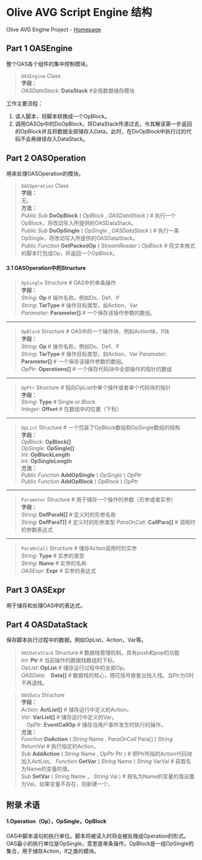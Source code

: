 Olive AVG Script Engine 结构
===

Olive AVG Engine Project - [Homepage](https://github.com/leinue/AVG)

## Part 1 OASEngine

整个OAS各个组件的集中控制模块。

> `OASEngine` Class  
> **字段：**   
> *OASDataStack*: **DataStack** #全局数据储存模块

工作主要流程：

1. 读入脚本，将脚本转换成一个OpBlock。
2. 调用OASOp中的DoOpBlock，将DataStack传递过去，令其解读第一步返回的OpBlock并且将数据全部储存入Data。此时，在DoOpBlock中执行过的代码不会再继续存入DataStack。

## Part 2 OASOperation

用来处理OASOperation的模块。

> `OASOperation` Class  
> **字段：**  
> 无。  
> **方法：**  
> *Public Sub* **DoOpBlock** ( *OpBlock* , *OASDataStack* ) # 执行一个OpBlock，将改动写入所提供的OASDataStack。  
> *Public Sub* **DoOpSingle** ( *OpSingle* , *OASDataStack* ) # 执行一条OpSingle，将改动写入所提供的OASDataStack。  
> *Public Function*  **GetPackedOp** ( *StreamReader* ) *OpBlock* # 将文本格式的脚本打包成Op，并返回一个OpBlock。

#### 3.1 OASOperation中的Structure

> `OpSingle` Structure # OAS中的单条操作  
> **字段：**  
> *String*: **Op** # 操作名称，例如Do、Def、If  
> *String*: **TarType** # 操作目标类型，如Action、Var  
> *Parameter*: **Parameter[]** # 一个保存该操作参数的数组。

---

> `OpBlock` Structure # OAS中的一个操作块，例如Action块，If块  
> **字段：**  
> *String*: **Op** # 操作名称，例如Do、Def、If  
> *String*: **TarType** # 操作目标类型，如Action、Var
> *Parameter*: **Parameter[]** # 一个保存该操作参数的数组。  
> *OpPtr*: **Operations[]** # 一个保存代码块中全部操作的指针的数组

---

> `OpPtr` Structure # 指向OpList中单个操作或者单个代码块的指针  
> **字段：**  
> *String*: **Type** # Single or Block  
> *Integer*: **Offset** # 在数组中的位置（下标）

---

> `OpList` Structure # 一个包装了OpBlock数组和OpSingle数组的结构  
> **字段：**  
> *OpBlock*: **OpBlock[]**  
> *OpSingle*: **OpSingle[]**  
> *Int*: **OpBlockLength**  
> *Int*: **OpSingleLength**  
> **方法：**  
> *Public Function* **AddOpSingle** ( *OpSingle* ) *OpPtr*  
> *Public Function* **AddOpBlock** ( *OpBlock* ) *OpPtr*  

---

> `Parameter` Structure # 用于储存一个操作的参数（形参或者实参）  
> **字段：**   
> *String*: **DefParaN[]** # 定义时的形参名称   
> *String*: **DefParaT[]** # 定义时的形参类型 
> *ParaOnCall*: **CallPara[]** # 调用时的参数表达式

---

> `ParaOnCall` Structure # 储存Action调用时的实参  
> *String*: **Type** # 实参的类型  
> *String*: **Name** # 实参的名称  
> *OASExpr*: **Expr** # 实参的表达式  

## Part 3 OASExpr

用于储存和处理OAS中的表达式。




## Part 4 OASDataStack

保存脚本执行过程中的数据。例如OpList，Action，Var等。

> `OASDataStack` Structure # 数据栈管理机制。具有push和pop的功能  
> *Int*: **Ptr** # 当前操作的数据栈数组的下标。  
> *OpList*: **OpList** # 储存运行过程中的全部Op。  
> *OASData*:　**Data[]** # 数据栈的核心，随花括号嵌套出栈入栈。当Ptr为0时不再退栈。

> `OASData` Structure  
> **字段：**  
> *Action*: **ActList[]** # 储存运行中定义的Action。  
> *Var*: **VarList[]** # 储存运行中定义的Var。  
>　*OpPtr*: **EventCallOp** # 储存当用户事件发生时执行的操作。  
> **方法：**  
> *Function* **DoAction** ( *String* Name , *ParaOnCall* Para[] ) *String* ReturnVal # 执行指定的Action。  
> *Sub* **AddAction** ( *String* Name , *OpPtr* Ptr ) # 把Ptr所指的Action代码块加入ActList。
> *Function* **GetVar** ( *String* Name ) *String* VarVal # 获取名为Name的变量的值。  
> *Sub* **SetVar** ( *String* Name ， *String* Val ) # 把名为Name的变量的值设置为Val。如果变量不存在，则新建一个。

## 附录 术语

#### 1.Operation（Op），OpSingle，OpBlock
OAS中脚本语句的执行单位。脚本将被读入时将会被处理成Operation的形式。OAS最小的执行单位是OpSingle，意思是单条操作。OpBlock是一组OpSingle的集合，用于储存Action，If之类的模块。
